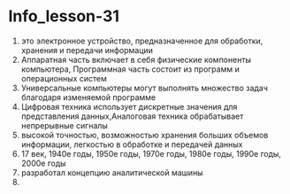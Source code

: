 # Info_lesson-31 
1. это электронное устройство, предназначенное для обработки, хранения и передачи информации
2. Аппаратная часть включает в себя физические компоненты компьютера, Программная часть состоит из программ и операционных систем
3. Универсальные компьютеры могут выполнять множество задач благодаря изменяемой программе
4. Цифровая техника использует дискретные значения для представления данных,Аналоговая техника обрабатывает непрерывные сигналы
5. высокой точностью, возможностью хранения больших объемов информации, легкостью в обработке и передачей данных
6. 17 век, 1940е годы, 1950е годы, 1970е годы, 1980е годы, 1990е годы, 2000е годы
7. разработал концепцию аналитической машины
8. 
